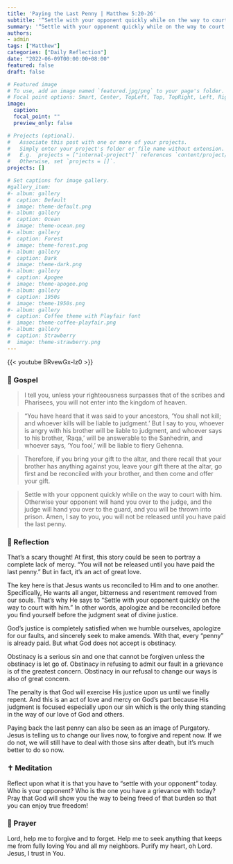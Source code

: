 ```yaml
---
title: 'Paying the Last Penny | Matthew 5:20-26'
subtitle: '“Settle with your opponent quickly while on the way to court with him. Otherwise your opponent will hand you over to the judge, and the judge will hand you over to the guard, and you will be thrown into prison. Amen, I say to you, you will not be released until you have paid the last penny.”  Matthew 5:25-26'
summary: '“Settle with your opponent quickly while on the way to court with him. Otherwise your opponent will hand you over to the judge, and the judge will hand you over to the guard, and you will be thrown into prison. Amen, I say to you, you will not be released until you have paid the last penny.”  Matthew 5:25-26'
authors:
- admin
tags: ["Matthew"]
categories: ["Daily Reflection"]
date: "2022-06-09T00:00:00+08:00"
featured: false
draft: false

# Featured image
# To use, add an image named `featured.jpg/png` to your page's folder.
# Focal point options: Smart, Center, TopLeft, Top, TopRight, Left, Right, BottomLeft, Bottom, BottomRight
image:
  caption:
  focal_point: ""
  preview_only: false

# Projects (optional).
#   Associate this post with one or more of your projects.
#   Simply enter your project's folder or file name without extension.
#   E.g. `projects = ["internal-project"]` references `content/project/deep-learning/index.md`.
#   Otherwise, set `projects = []`.
projects: []

# Set captions for image gallery.
#gallery_item:
#- album: gallery
#  caption: Default
#  image: theme-default.png
#- album: gallery
#  caption: Ocean
#  image: theme-ocean.png
#- album: gallery
#  caption: Forest
#  image: theme-forest.png
#- album: gallery
#  caption: Dark
#  image: theme-dark.png
#- album: gallery
#  caption: Apogee
#  image: theme-apogee.png
#- album: gallery
#  caption: 1950s
#  image: theme-1950s.png
#- album: gallery
#  caption: Coffee theme with Playfair font
#  image: theme-coffee-playfair.png
#- album: gallery
#  caption: Strawberry
#  image: theme-strawberry.png
---
```


{{< youtube BRvewGx-Iz0 >}}

### :love_letter: Gospel
> I tell you, unless your righteousness surpasses that of the scribes and Pharisees, you will not enter into the kingdom of heaven.

> “You have heard that it was said to your ancestors, ‘You shall not kill; and whoever kills will be liable to judgment.’ But I say to you, whoever is angry with his brother will be liable to judgment, and whoever says to his brother, ‘Raqa,’ will be answerable to the Sanhedrin, and whoever says, ‘You fool,’ will be liable to fiery Gehenna. 

> Therefore, if you bring your gift to the altar, and there recall that your brother has anything against you, leave your gift there at the altar, go first and be reconciled with your brother, and then come and offer your gift.

> Settle with your opponent quickly while on the way to court with him. Otherwise your opponent will hand you over to the judge, and the judge will hand you over to the guard, and you will be thrown into prison. Amen, I say to you, you will not be released until you have paid the last penny.

### :speech_balloon: Reflection
That’s a scary thought! At first, this story could be seen to portray a complete lack of mercy. “You will not be released until you have paid the last penny.” But in fact, it’s an act of great love.

The key here is that Jesus wants us reconciled to Him and to one another.  Specifically, He wants all anger, bitterness and resentment removed from our souls.  That’s why He says to “Settle with your opponent quickly on the way to court with him.”  In other words, apologize and be reconciled before you find yourself before the judgment seat of divine justice.  

God’s justice is completely satisfied when we humble ourselves, apologize for our faults, and sincerely seek to make amends.  With that, every “penny” is already paid.  But what God does not accept is obstinacy.

Obstinacy is a serious sin and one that cannot be forgiven unless the obstinacy is let go of.  Obstinacy in refusing to admit our fault in a grievance is of the greatest concern.  Obstinacy in our refusal to change our ways is also of great concern.

The penalty is that God will exercise His justice upon us until we finally repent.  And this is an act of love and mercy on God’s part because His judgment is focused especially upon our sin which is the only thing standing in the way of our love of God and others.

Paying back the last penny can also be seen as an image of Purgatory.  Jesus is telling us to change our lives now, to forgive and repent now.  If we do not, we will still have to deal with those sins after death, but it’s much better to do so now.  

### :latin_cross: Meditation
Reflect upon what it is that you have to “settle with your opponent” today.  Who is your opponent?  Who is the one you have a grievance with today?  Pray that God will show you the way to being freed of that burden so that you can enjoy true freedom!

### :pray: Prayer
Lord, help me to forgive and to forget.  Help me to seek anything that keeps me from fully loving You and all my neighbors.  Purify my heart, oh Lord.  Jesus, I trust in You.

